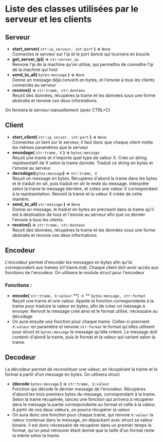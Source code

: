 # Liste des classes utilisées par le serveur et les clients
## Serveur
- **start_server(** `str:ip_serveur, int:port` **) ->** `None`
<br/> Connectes le serveur sur l'ip et le port donné qui tournera en boucle
- **get_server_ip() ->** `str:server_ip`
<br> Renvoie l'ip de la machine qu'on utilise, qui permettra de connaître l'ip de la machine qui host
- **send_to_all(** `bytes:message` **) ->** `None`
<br/> Donne un message déjà converti en bytes, et l'envoie à tous les clients connectés au serveur
- **receive() ->** `str:trame, str:donnees`
<br/> Reçoit des données, récupères la trame et les données sous une forme abstraite et renvoie ces deux informations

On fermera le serveur manuellement (avec CTRL+C)
## Client
- **start_client(** `str:ip_server, int:port` **) ->** `None`
<br> Connectes un lient sur le serveur, il faut donc que chaque client mette les mêmes paramètres que le serveur
- **encodage(** `str:trame, X` **) ->** `bytes:message`
<br> Reçoit une trame et n'importe quel type de valeur X. Crée un string représentatif de X selon la trame donnée. 
Traduit ce string en bytes et l'envoie au serveur.
- **decodage(**`bytes:message`**) ->** `str:trame, X`
<br> Reçoit un message en bytes. Récupères d'abord la trame dans les bytes et le traduit en str, puis traduit en str 
le reste du message. Interprète selon la trame le message derrière, et crées une valeur X correspondant à la 
représentation. Renvoit la trame et la valeur X créée de cette manière.
- **send_to_all(** `str:message` **) ->** `None`
<br/> Donne un message, le traduit en bytes en précisant dans la trame qu'il est à destination de tous et l'envoie au 
serveur afin que ce dernier l'envoie à tous les clients.
- **receive() ->** `str:trame, str:donnees`
<br/> Reçoit des données, récupères la trame et les données sous une forme abstraite et renvoie ces deux informations

## Encodeur
L'encodeur permet d'encoder les messages en bytes afin qu'ils correspondent aux trames (cf trame.md). Chaque client
doit avoir accès aux fonctions de l'encodeur. On utilisera le module struct pour l'encodeur
### Fonctions :
- **encode(** `str:trame, X:valeur` **) -> ** `bytes:message, str:format`
<br> Reçoit une trame et une valeur. Appele la fonction correspondante à la trame pour traduire la valeur en bytes, afin
de créer un message à envoyer. Renvoit le message créé ainsi et le format utilisé, nécessaire au décodage
- On aura ensuite une fonction pour chaque trame. Celles-ci prennent `X:valeur` en paramètre et renvoie `str:format`
le format qu'elles utilisent pour struct et `bytes:message` le message qu'elle créent. Le message doit contenir d'abord
la trame, puis le format et la valeur qui varient selon la trame.

## Decodeur
Le décodeur permet de reconstituer une valeur, en récupérant la trame et le format à partir d'un message en bytes.
On utilisera struct
- **(decode** `bytes:message` **) ->** `str:trame, X:valeur`
<br> Fonction qui décode le dernier message de l'encodeur. Récupères d'abord les trois premiers bytes du message,
correspondant à la trame. Selon la trame récupérée, lances une fonction qui arrivera à récupérer dans le message la
partie correspondante au format et celle à la valeur. A partir de ces deux valeurs, on pourra récupérer la valeur
- On aura donc une fonction pour chaque trame, qui renvoie `X:valeur` la valeur contenue dans le message, en depackant
avec struct sa valeur binaire. Il est donc nécessaire de récupérer dans un premier temps le format, qu'on peut retrouver
étant donné que la taille d'un format reste la même selon la trame.